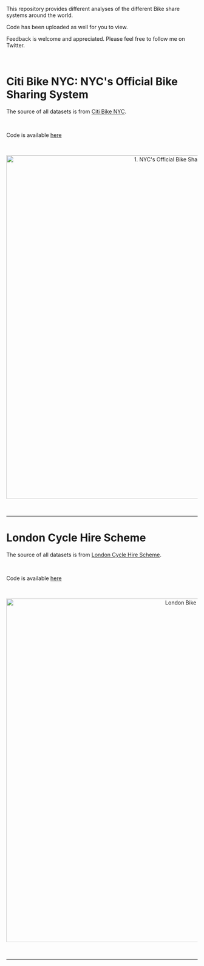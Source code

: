 
This repository provides different analyses of the different Bike share systems around the world.

Code has been uploaded as well for you to view.

Feedback is welcome and appreciated. Please feel free to follow me on Twitter.

<br> 

#  Citi Bike NYC: NYC's Official Bike Sharing System 


The source of all datasets is from [Citi Bike NYC](https://www.citibikenyc.com/).

<br> 



Code is available [here](https://github.com/JuanmaMN/Bicycle-share-schemes/blob/main/Citi_Bike_NYC/NYC_Official_Bike_Sharing_System.R)


<br>

<p align="center">
  
<img width="903" alt="1. NYC's Official Bike Sharing System" src="https://user-images.githubusercontent.com/37122520/114266724-afc3a480-99ef-11eb-9592-793f72f222ca.png">

</p>

<br>

<hr>


#  London Cycle Hire Scheme


The source of all datasets is from [London Cycle Hire Scheme](https://data.london.gov.uk/).

<br> 



Code is available [here](https://github.com/JuanmaMN/Bicycle-share-schemes/blob/main/London_Cycle_Hire_Scheme/London_Cycle_Hire_Scheme_code.R)


<br>

<p align="center">
  
<img width="903" alt="London Bike" src="https://user-images.githubusercontent.com/37122520/114267518-0f23b380-99f4-11eb-902b-c20a394a493b.png">

</p>

<br>

<hr>


